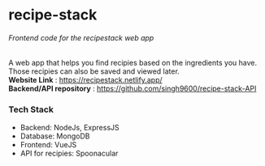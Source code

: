 # recipe-stack

###### Frontend code for the recipestack web app
A web app that helps you find recipies based on the ingredients you have. Those recipies can also be saved and viewed later.\
**Website Link** : https://recipestack.netlify.app/ \
**Backend/API repository** : https://github.com/singh9600/recipe-stack-API

### Tech Stack
- Backend: NodeJs, ExpressJS
- Database: MongoDB
- Frontend: VueJS
- API for recipies: Spoonacular

